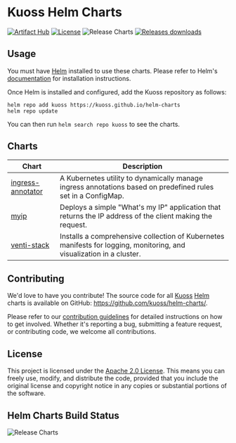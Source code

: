 # Kuoss Helm Charts

[![Artifact Hub](https://img.shields.io/endpoint?url=https://artifacthub.io/badge/repository/kuoss)](https://artifacthub.io/packages/search?org=kuoss)
[![License](https://img.shields.io/badge/License-Apache%202.0-blue.svg)](https://opensource.org/licenses/Apache-2.0)
![Release Charts](https://github.com/kuoss/helm-charts/workflows/Release%20Charts/badge.svg?branch=main)
[![Releases downloads](https://img.shields.io/github/downloads/kuoss/helm-charts/total.svg)](https://github.com/kuoss/helm-charts/releases)

## Usage

You must have [Helm](https://helm.sh) installed to use these charts. Please refer to Helm's [documentation](https://helm.sh/docs/) for installation instructions.

Once Helm is installed and configured, add the Kuoss repository as follows:

```console
helm repo add kuoss https://kuoss.github.io/helm-charts
helm repo update
```

You can then run `helm search repo kuoss` to see the charts.

## Charts

| Chart                                                                                           | Description                                                                                                           |
|-------------------------------------------------------------------------------------------------|-----------------------------------------------------------------------------------------------------------------------|
| [ingress-annotator](https://github.com/kuoss/helm-charts/tree/main/charts/ingress-annotator)    | A Kubernetes utility to dynamically manage ingress annotations based on predefined rules set in a ConfigMap.          |
| [myip](https://github.com/kuoss/helm-charts/tree/main/charts/myip)                              | Deploys a simple "What's my IP" application that returns the IP address of the client making the request.              |
| [venti-stack](https://github.com/kuoss/helm-charts/tree/main/charts/venti-stack)                | Installs a comprehensive collection of Kubernetes manifests for logging, monitoring, and visualization in a cluster.   |

## Contributing

We'd love to have you contribute! The source code for all [Kuoss](https://kuoss.github.io) [Helm](https://helm.sh) charts is available on GitHub: <https://github.com/kuoss/helm-charts/>.

Please refer to our [contribution guidelines](https://github.com/kuoss/helm-charts/blob/main/CONTRIBUTING.md) for detailed instructions on how to get involved. Whether it's reporting a bug, submitting a feature request, or contributing code, we welcome all contributions.

## License

This project is licensed under the [Apache 2.0 License](https://github.com/kuoss/helm-charts/blob/main/LICENSE). This means you can freely use, modify, and distribute the code, provided that you include the original license and copyright notice in any copies or substantial portions of the software.

## Helm Charts Build Status

![Release Charts](https://github.com/kuoss/helm-charts/workflows/Release%20Charts/badge.svg?branch=main)
